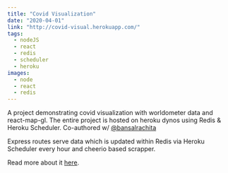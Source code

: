 ```yaml
---
title: "Covid Visualization"
date: "2020-04-01"
link: "http://covid-visual.herokuapp.com/"
tags:
  - nodeJS
  - react
  - redis
  - scheduler
  - heroku
images:
  - node
  - react
  - redis
---
```


A project demonstrating covid visualization with worldometer data and react-map-gl. The entire project is hosted on heroku dynos using Redis & Heroku Scheduler.
Co-authored w/ [@bansalrachita](https://github.com/bansalrachita)

Express routes serve data which is updated within Redis via Heroku Scheduler every hour and cheerio based scrapper.

Read more about it [here](https://medium.com/@rachitabansal/visualizing-covid-19-159e86e6ac06).
